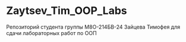 # Zaytsev_Tim_OOP_Labs
Репозиторий студента группы М8О-214БВ-24 Зайцева Тимофея для сдачи лабораторных работ по ООП
